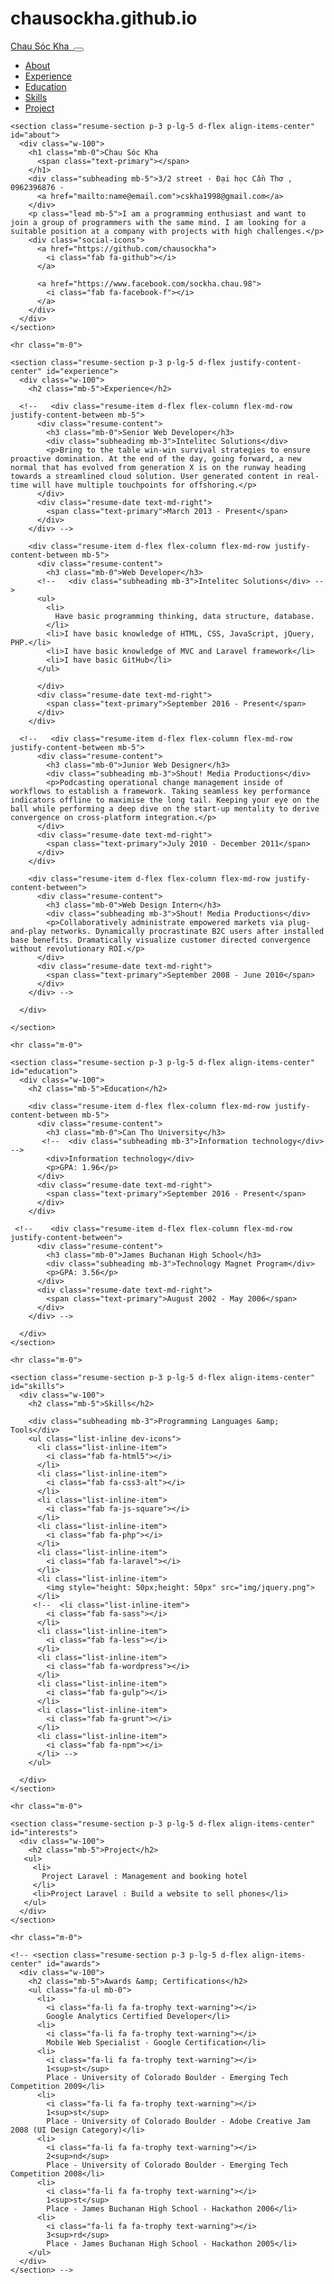 # chausockha.github.io
<!DOCTYPE html>
<html lang="en">

<head>

  <meta charset="utf-8">
  <meta name="viewport" content="width=device-width, initial-scale=1, shrink-to-fit=no">
  <meta name="description" content="">
  <meta name="author" content="">

  <title>Chau Sóc Kha</title>

  <!-- Bootstrap core CSS -->
  <link href="vendor/bootstrap/css/bootstrap.min.css" rel="stylesheet">

  <!-- Custom fonts for this template -->
  <link href="https://fonts.googleapis.com/css?family=Saira+Extra+Condensed:500,700" rel="stylesheet">
  <link href="https://fonts.googleapis.com/css?family=Muli:400,400i,800,800i" rel="stylesheet">
  <link href="vendor/fontawesome-free/css/all.min.css" rel="stylesheet">

  <!-- Custom styles for this template -->
  <link href="css/resume.min.css" rel="stylesheet">

</head>

<body id="page-top">

  <nav class="navbar navbar-expand-lg navbar-dark bg-primary fixed-top" id="sideNav">
    <a class="navbar-brand js-scroll-trigger" href="#page-top">
      <span class="d-block d-lg-none">Chau Sóc Kha</span>
      <span class="d-none d-lg-block">
        <img class="img-fluid img-profile rounded-circle mx-auto mb-2" src="img/kha.jpg" alt="">
      </span>
    </a>
    <button class="navbar-toggler" type="button" data-toggle="collapse" data-target="#navbarSupportedContent" aria-controls="navbarSupportedContent" aria-expanded="false" aria-label="Toggle navigation">
      <span class="navbar-toggler-icon"></span>
    </button>
    <div class="collapse navbar-collapse" id="navbarSupportedContent">
      <ul class="navbar-nav">
        <li class="nav-item">
          <a class="nav-link js-scroll-trigger" href="#about">About</a>
        </li>
        <li class="nav-item">
          <a class="nav-link js-scroll-trigger" href="#experience">Experience</a>
        </li>
        <li class="nav-item">
          <a class="nav-link js-scroll-trigger" href="#education">Education</a>
        </li>
        <li class="nav-item">
          <a class="nav-link js-scroll-trigger" href="#skills">Skills</a>
        </li>
        <li class="nav-item">
          <a class="nav-link js-scroll-trigger" href="#interests">Project</a>
        </li>
        <!-- <li class="nav-item">
          <a class="nav-link js-scroll-trigger" href="#awards">Awards</a>
        </li> -->
      </ul>
    </div>
  </nav>

  <div class="container-fluid p-0">

    <section class="resume-section p-3 p-lg-5 d-flex align-items-center" id="about">
      <div class="w-100">
        <h1 class="mb-0">Chau Sóc Kha
          <span class="text-primary"></span>
        </h1>
        <div class="subheading mb-5">3/2 street · Đại học Cần Thơ , 0962396876 ·
          <a href="mailto:name@email.com">cskha1998@gmail.com</a>
        </div>
        <p class="lead mb-5">I am a programming enthusiast and want to join a group of programmers with the same mind. I am looking for a suitable position at a company with projects with high challenges.</p>
        <div class="social-icons">
          <a href="https://github.com/chausockha">
            <i class="fab fa-github"></i>
          </a>
          
          <a href="https://www.facebook.com/sockha.chau.98">
            <i class="fab fa-facebook-f"></i>
          </a>
        </div>
      </div>
    </section>

    <hr class="m-0">

    <section class="resume-section p-3 p-lg-5 d-flex justify-content-center" id="experience">
      <div class="w-100">
        <h2 class="mb-5">Experience</h2>

      <!--   <div class="resume-item d-flex flex-column flex-md-row justify-content-between mb-5">
          <div class="resume-content">
            <h3 class="mb-0">Senior Web Developer</h3>
            <div class="subheading mb-3">Intelitec Solutions</div>
            <p>Bring to the table win-win survival strategies to ensure proactive domination. At the end of the day, going forward, a new normal that has evolved from generation X is on the runway heading towards a streamlined cloud solution. User generated content in real-time will have multiple touchpoints for offshoring.</p>
          </div>
          <div class="resume-date text-md-right">
            <span class="text-primary">March 2013 - Present</span>
          </div>
        </div> -->

        <div class="resume-item d-flex flex-column flex-md-row justify-content-between mb-5">
          <div class="resume-content">
            <h3 class="mb-0">Web Developer</h3>
          <!--   <div class="subheading mb-3">Intelitec Solutions</div> -->
          <ul>
            <li>
              Have basic programming thinking, data structure, database.
            </li>
            <li>I have basic knowledge of HTML, CSS, JavaScript, jQuery, PHP.</li>
            <li>I have basic knowledge of MVC and Laravel framework</li>
            <li>I have basic GitHub</li>
          </ul>
           
          </div>
          <div class="resume-date text-md-right">
            <span class="text-primary">September 2016 - Present</span>
          </div>
        </div>

      <!--   <div class="resume-item d-flex flex-column flex-md-row justify-content-between mb-5">
          <div class="resume-content">
            <h3 class="mb-0">Junior Web Designer</h3>
            <div class="subheading mb-3">Shout! Media Productions</div>
            <p>Podcasting operational change management inside of workflows to establish a framework. Taking seamless key performance indicators offline to maximise the long tail. Keeping your eye on the ball while performing a deep dive on the start-up mentality to derive convergence on cross-platform integration.</p>
          </div>
          <div class="resume-date text-md-right">
            <span class="text-primary">July 2010 - December 2011</span>
          </div>
        </div>

        <div class="resume-item d-flex flex-column flex-md-row justify-content-between">
          <div class="resume-content">
            <h3 class="mb-0">Web Design Intern</h3>
            <div class="subheading mb-3">Shout! Media Productions</div>
            <p>Collaboratively administrate empowered markets via plug-and-play networks. Dynamically procrastinate B2C users after installed base benefits. Dramatically visualize customer directed convergence without revolutionary ROI.</p>
          </div>
          <div class="resume-date text-md-right">
            <span class="text-primary">September 2008 - June 2010</span>
          </div>
        </div> -->

      </div>

    </section>

    <hr class="m-0">

    <section class="resume-section p-3 p-lg-5 d-flex align-items-center" id="education">
      <div class="w-100">
        <h2 class="mb-5">Education</h2>

        <div class="resume-item d-flex flex-column flex-md-row justify-content-between mb-5">
          <div class="resume-content">
            <h3 class="mb-0">Can Tho University</h3>
           <!--  <div class="subheading mb-3">Information technology</div> -->
            <div>Information technology</div>
            <p>GPA: 1.96</p>
          </div>
          <div class="resume-date text-md-right">
            <span class="text-primary">September 2016 - Present</span>
          </div>
        </div>

     <!--    <div class="resume-item d-flex flex-column flex-md-row justify-content-between">
          <div class="resume-content">
            <h3 class="mb-0">James Buchanan High School</h3>
            <div class="subheading mb-3">Technology Magnet Program</div>
            <p>GPA: 3.56</p>
          </div>
          <div class="resume-date text-md-right">
            <span class="text-primary">August 2002 - May 2006</span>
          </div>
        </div> -->

      </div>
    </section>

    <hr class="m-0">

    <section class="resume-section p-3 p-lg-5 d-flex align-items-center" id="skills">
      <div class="w-100">
        <h2 class="mb-5">Skills</h2>

        <div class="subheading mb-3">Programming Languages &amp; Tools</div>
        <ul class="list-inline dev-icons">
          <li class="list-inline-item">
            <i class="fab fa-html5"></i>
          </li>
          <li class="list-inline-item">
            <i class="fab fa-css3-alt"></i>
          </li>
          <li class="list-inline-item">
            <i class="fab fa-js-square"></i>
          </li>
          <li class="list-inline-item">
            <i class="fab fa-php"></i>
          </li>
          <li class="list-inline-item">
            <i class="fab fa-laravel"></i>
          </li>
          <li class="list-inline-item">
            <img style="height: 50px;height: 50px" src="img/jquery.png">
          </li>
         <!--  <li class="list-inline-item">
            <i class="fab fa-sass"></i>
          </li>
          <li class="list-inline-item">
            <i class="fab fa-less"></i>
          </li>
          <li class="list-inline-item">
            <i class="fab fa-wordpress"></i>
          </li>
          <li class="list-inline-item">
            <i class="fab fa-gulp"></i>
          </li>
          <li class="list-inline-item">
            <i class="fab fa-grunt"></i>
          </li>
          <li class="list-inline-item">
            <i class="fab fa-npm"></i>
          </li> -->
        </ul>
<!-- 
        <div class="subheading mb-3">Workflow</div>
        <ul class="fa-ul mb-0">
          <li>
            <i class="fa-li fa fa-check"></i>
            Mobile-First, Responsive Design</li>
          <li>
            <i class="fa-li fa fa-check"></i>
            Cross Browser Testing &amp; Debugging</li>
          <li>
            <i class="fa-li fa fa-check"></i>
            Cross Functional Teams</li>
          <li>
            <i class="fa-li fa fa-check"></i>
            Agile Development &amp; Scrum</li>
        </ul> -->
      </div>
    </section>

    <hr class="m-0">

    <section class="resume-section p-3 p-lg-5 d-flex align-items-center" id="interests">
      <div class="w-100">
        <h2 class="mb-5">Project</h2>
       <ul>
         <li>
           Project Laravel : Management and booking hotel
         </li>
         <li>Project Laravel : Build a website to sell phones</li>
       </ul>
      </div>
    </section>

    <hr class="m-0">

    <!-- <section class="resume-section p-3 p-lg-5 d-flex align-items-center" id="awards">
      <div class="w-100">
        <h2 class="mb-5">Awards &amp; Certifications</h2>
        <ul class="fa-ul mb-0">
          <li>
            <i class="fa-li fa fa-trophy text-warning"></i>
            Google Analytics Certified Developer</li>
          <li>
            <i class="fa-li fa fa-trophy text-warning"></i>
            Mobile Web Specialist - Google Certification</li>
          <li>
            <i class="fa-li fa fa-trophy text-warning"></i>
            1<sup>st</sup>
            Place - University of Colorado Boulder - Emerging Tech Competition 2009</li>
          <li>
            <i class="fa-li fa fa-trophy text-warning"></i>
            1<sup>st</sup>
            Place - University of Colorado Boulder - Adobe Creative Jam 2008 (UI Design Category)</li>
          <li>
            <i class="fa-li fa fa-trophy text-warning"></i>
            2<sup>nd</sup>
            Place - University of Colorado Boulder - Emerging Tech Competition 2008</li>
          <li>
            <i class="fa-li fa fa-trophy text-warning"></i>
            1<sup>st</sup>
            Place - James Buchanan High School - Hackathon 2006</li>
          <li>
            <i class="fa-li fa fa-trophy text-warning"></i>
            3<sup>rd</sup>
            Place - James Buchanan High School - Hackathon 2005</li>
        </ul>
      </div>
    </section> -->

  </div>

  <!-- Bootstrap core JavaScript -->
  <script src="vendor/jquery/jquery.min.js"></script>
  <script src="vendor/bootstrap/js/bootstrap.bundle.min.js"></script>

  <!-- Plugin JavaScript -->
  <script src="vendor/jquery-easing/jquery.easing.min.js"></script>

  <!-- Custom scripts for this template -->
  <script src="js/resume.min.js"></script>

</body>

</html>
